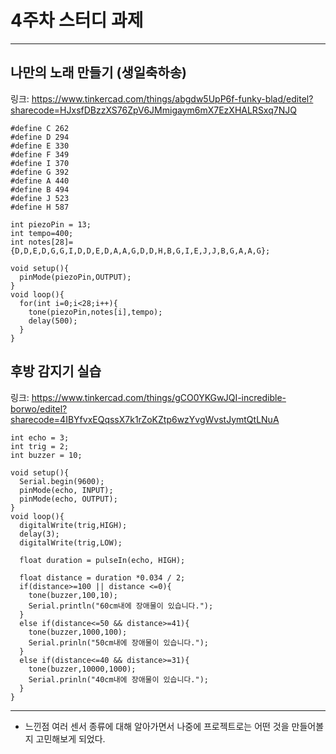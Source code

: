 # 4주차 스터디 과제
------------------------------

## 나만의 노래 만들기 (생일축하송)
링크: https://www.tinkercad.com/things/abgdw5UpP6f-funky-blad/editel?sharecode=HJxsfDBzzXS76ZpV6JMmigaym6mX7EzXHALRSxq7NJQ
````````
#define C 262
#define D 294
#define E 330
#define F 349
#define I 370
#define G 392
#define A 440
#define B 494
#define J 523
#define H 587

int piezoPin = 13;
int tempo=400;
int notes[28]={D,D,E,D,G,G,I,D,D,E,D,A,A,G,D,D,H,B,G,I,E,J,J,B,G,A,A,G};

void setup(){
  pinMode(piezoPin,OUTPUT);
}
void loop(){
  for(int i=0;i<28;i++){
    tone(piezoPin,notes[i],tempo);
    delay(500);
  }
}
````````

## 후방 감지기 실습
링크: https://www.tinkercad.com/things/gCO0YKGwJQI-incredible-borwo/editel?sharecode=4IBYfvxEQqssX7k1rZoKZtp6wzYvgWvstJymtQtLNuA
````````
int echo = 3;
int trig = 2;
int buzzer = 10;

void setup(){
  Serial.begin(9600);
  pinMode(echo, INPUT);
  pinMode(echo, OUTPUT);
}
void loop(){
  digitalWrite(trig,HIGH);
  delay(3);
  digitalWrite(trig,LOW);
  
  float duration = pulseIn(echo, HIGH);
  
  float distance = duration *0.034 / 2;
  if(distance>=100 || distance <=0){
    tone(buzzer,100,10);
    Serial.println("60cm내에 장애물이 있습니다.");
  }
  else if(distance<=50 && distance>=41){
    tone(buzzer,1000,100);
    Serial.prinln("50cm내에 장애물이 있습니다.");
  }
  else if(distance<=40 && distance>=31){
    tone(buzzer,10000,1000);
    Serial.prinln("40cm내에 장애물이 있습니다.");
  }
}
````````

--------------------------------
+ 느낀점
여러 센서 종류에 대해 알아가면서 나중에 프로젝트로는 어떤 것을 만들어볼지 고민해보게 되었다.
